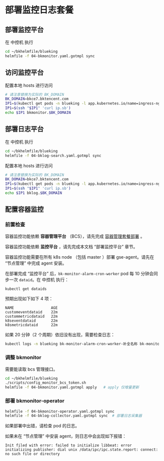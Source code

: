 # 部署监控日志套餐

## 部署监控平台
在 中控机 执行
``` bash
cd ~/bkhelmfile/blueking
helmfile -f 04-bkmonitor.yaml.gotmpl sync
```

## 访问监控平台
配置本地 hosts 进行访问
``` bash
# 请注意替换为实际的 BK_DOMAIN
BK_DOMAIN=bkce7.bktencent.com
IP1=$(kubectl get pods -n blueking -l app.kubernetes.io/name=ingress-nginx -o jsonpath='{.items[0].status.hostIP}')
IP1=$(ssh "$IP1" 'curl ip.sb')
echo $IP1 bkmonitor.$BK_DOMAIN
```

## 部署日志平台
在 中控机 执行
``` bash
cd ~/bkhelmfile/blueking
helmfile -f 04-bklog-search.yaml.gotmpl sync
```

配置本地 hosts 进行访问
``` bash
# 请注意替换为实际的 BK_DOMAIN
BK_DOMAIN=bkce7.bktencent.com
IP1=$(kubectl get pods -n blueking -l app.kubernetes.io/name=ingress-nginx -o jsonpath='{.items[0].status.hostIP}')
IP1=$(ssh "$IP1" 'curl ip.sb')
echo $IP1 bklog.$BK_DOMAIN
```

## 配置容器监控
### 前置检查
容器监控功能依赖 **容器管理平台** （BCS），请先完成 [容器管理套餐部署](bcs_package_installing.md) 。

容器监控功能依赖 **监控平台** ，请先完成本文档 “部署监控平台” 章节。

容器监控功能需要在所有 k8s node （包括 master ）部署 gse-agent。请先在 “节点管理” 中完成 agent 安装。

在部署完成 “监控平台” 后，`bk-monitor-alarm-cron-worker` pod 每 10 分钟会同步一次 `dataid`。在 中控机 执行：
``` bash
kubectl get dataids
```
预期出现如下如下 4 项：
``` plain
NAME                 AGE
customeventdataid    22m
custommetricdataid   22m
k8seventdataid       22m
k8smetricdataid      22m
```
如果 20 分钟（2 个周期）依旧没有出现，需要检查日志：
``` bash
kubectl logs -n blueking bk-monitor-alarm-cron-worker-补全名称 bk-monitor-alarm-cron-worker
```

### 调整 bkmonitor
需要能读取 bcs 管理接口。
``` bash
cd ~/bkhelmfile/blueking
./scripts/config_monitor_bcs_token.sh
helmfile -f 04-bkmonitor.yaml.gotmpl apply   # apply 仅增量更新
```

### 部署 bkmonitor-operator
``` bash
helmfile -f 04-bkmonitor-operator.yaml.gotmpl sync
helmfile -f 04-bklog-collector.yaml.gotmpl sync  # 部署日志采集器
```

如果部署中出错，请检查 pod 的日志。

如果未在 “节点管理” 中安装 agent，则日志中会出现如下报错：
``` plain
Init filed with error: failed to initialize libbeat: error initializing publisher: dial unix /data/ipc/ipc.state.report: connect: no such file or directory
```
